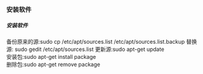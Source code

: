 ### 安装软件

##### 安装软件
备份原来的源:sudo cp /etc/apt/sources.list /etc/apt/sources.list.backup 
替换源:  sudo gedit  /etc/apt/sources.list
更新源:sudo apt-get update  
安装包:sudo apt-get install package  
删除包:sudo apt-get remove package

